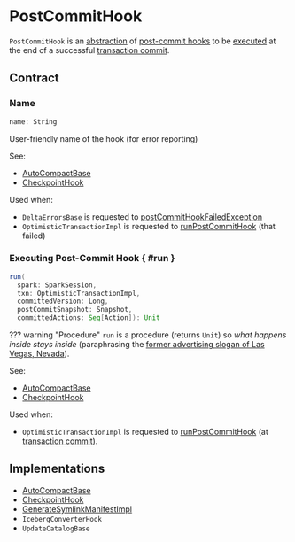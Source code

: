 # PostCommitHook

`PostCommitHook` is an [abstraction](#contract) of [post-commit hooks](#implementations) to be [executed](#run) at the end of a successful [transaction commit](../OptimisticTransactionImpl.md#commit).

## Contract

### Name

```scala
name: String
```

User-friendly name of the hook (for error reporting)

See:

* [AutoCompactBase](../auto-compaction/AutoCompactBase.md#name)
* [CheckpointHook](../checkpoints/CheckpointHook.md#name)

Used when:

* `DeltaErrorsBase` is requested to [postCommitHookFailedException](../DeltaErrors.md#postCommitHookFailedException)
* `OptimisticTransactionImpl` is requested to [runPostCommitHook](../OptimisticTransactionImpl.md#runPostCommitHook) (that failed)

### Executing Post-Commit Hook { #run }

```scala
run(
  spark: SparkSession,
  txn: OptimisticTransactionImpl,
  committedVersion: Long,
  postCommitSnapshot: Snapshot,
  committedActions: Seq[Action]): Unit
```

??? warning "Procedure"
    `run` is a procedure (returns `Unit`) so _what happens inside stays inside_ (paraphrasing the [former advertising slogan of Las Vegas, Nevada](https://idioms.thefreedictionary.com/what+happens+in+Vegas+stays+in+Vegas)).

See:

* [AutoCompactBase](../auto-compaction/AutoCompactBase.md#run)
* [CheckpointHook](../checkpoints/CheckpointHook.md#run)

Used when:

* `OptimisticTransactionImpl` is requested to [runPostCommitHook](../OptimisticTransactionImpl.md#runPostCommitHook) (at [transaction commit](../OptimisticTransactionImpl.md#commit-runPostCommitHooks)).

## Implementations

* [AutoCompactBase](../auto-compaction/AutoCompactBase.md)
* [CheckpointHook](../checkpoints/CheckpointHook.md)
* [GenerateSymlinkManifestImpl](GenerateSymlinkManifest.md)
* `IcebergConverterHook`
* `UpdateCatalogBase`
